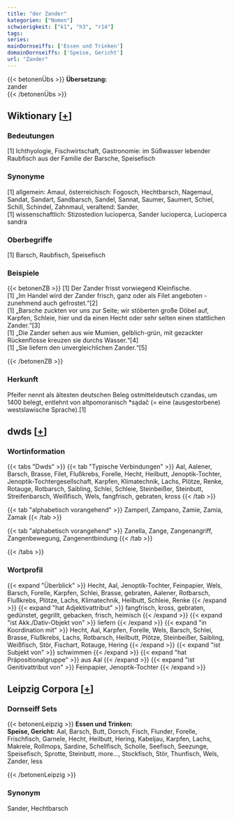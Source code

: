 ```yaml
---
title: "der Zander"
kategorien: ["Nomen"]
schwierigkeit: ["k1", "h3", "r14"]
tags:
series:
mainDornseiffs: ['Essen und Trinken']
domainDornseiffs: ['Speise, Gericht']
url: "Zander"
---
```


{{< betonenÜbs >}}
**Übersetzung:**  
zander  
{{< /betonenÜbs >}}

## Wiktionary [[+](https://de.wiktionary.org/wiki/Zander)]

### Bedeutungen
[1] Ichthyologie, Fischwirtschaft, Gastronomie: im Süßwasser lebender Raubfisch aus der Familie der Barsche, Speisefisch  

### Synonyme
[1] allgemein: Amaul, österreichisch: Fogosch, Hechtbarsch, Nagemaul, Sandat, Sandart, Sandbarsch, Sandel, Sannat, Saumer, Saumert, Schiel, Schill, Schindel, Zahnmaul, veraltend: Sander,  
[1] wissenschaftlich: Stizostedion lucioperca, Sander lucioperca, Lucioperca sandra  

### Oberbegriffe
[1] Barsch, Raubfisch, Speisefisch  

### Beispiele
{{< betonenZB >}}
[1] Der Zander frisst vorwiegend Kleinfische.  
[1] „Im Handel wird der Zander frisch, ganz oder als Filet angeboten - zunehmend auch gefrostet.“[2]  
[1] „Barsche zuckten vor uns zur Seite; wir stöberten große Döbel auf, Karpfen, Schleie, hier und da einen Hecht oder sehr selten einen stattlichen Zander.“[3]  
[1] „Die Zander sehen aus wie Mumien, gelblich-grün, mit gezackter Rückenflosse kreuzen sie durchs Wasser.“[4]  
[1] „Sie liefern den unvergleichlichen Zander.“[5]  

{{< /betonenZB >}}
### Herkunft
Pfeifer nennt als ältesten deutschen Beleg ostmitteldeutsch czandas, um 1400 belegt, entlehnt von altpomoranisch *sądač (= eine (ausgestorbene) westslawische Sprache).[1]  



## dwds [[+](https://www.dwds.de/wb/Zander)]

### Wortinformation
{{< tabs "Dwds" >}}
{{< tab "Typische Verbindungen" >}}
Aal, Aalener, Barsch, Brasse, Filet, Flußkrebs, Forelle, Hecht, Heilbutt, Jenoptik-Tochter, Jenoptik-Tochtergesellschaft, Karpfen, Klimatechnik, Lachs, Plötze, Renke, Rotauge, Rotbarsch, Saibling, Schlei, Schleie, Steinbeißer, Steinbutt, Streifenbarsch, Weißfisch, Wels, fangfrisch, gebraten, kross
{{< /tab >}}

{{< tab "alphabetisch vorangehend" >}}
Zamperl, Zampano, Zamie, Zamia, Zamak
{{< /tab >}}

{{< tab "alphabetisch vorangehend" >}}
Zanella, Zange, Zangenangriff, Zangenbewegung, Zangenentbindung
{{< /tab >}}

{{< /tabs >}}

### Wortprofil
{{< expand "Überblick" >}} Hecht, Aal, Jenoptik-Tochter, Feinpapier, Wels, Barsch, Forelle, Karpfen, Schlei, Brasse, gebraten, Aalener, Rotbarsch, Flußkrebs, Plötze, Lachs, Klimatechnik, Heilbutt, Schleie, Renke {{< /expand >}}
{{< expand "hat Adjektivattribut" >}} fangfrisch, kross, gebraten, gedünstet, gegrillt, gebacken, frisch, heimisch {{< /expand >}}
{{< expand "ist Akk./Dativ-Objekt von" >}} liefern {{< /expand >}}
{{< expand "in Koordination mit" >}} Hecht, Aal, Karpfen, Forelle, Wels, Barsch, Schlei, Brasse, Flußkrebs, Lachs, Rotbarsch, Heilbutt, Plötze, Steinbeißer, Saibling, Weißfisch, Stör, Fischart, Rotauge, Hering {{< /expand >}}
{{< expand "ist Subjekt von" >}} schwimmen {{< /expand >}}
{{< expand "hat Präpositionalgruppe" >}} aus Aal {{< /expand >}}
{{< expand "ist Genitivattribut von" >}} Feinpapier, Jenoptik-Tochter {{< /expand >}}

## Leipzig Corpora [[+](https://corpora.uni-leipzig.de/en/res?word=Zander&corpusId=deu_newscrawl-public_2018)]

### Dornseiff Sets
{{< betonenLeipzig >}}
**Essen und Trinken:**  
**Speise, Gericht:** Aal, Barsch, Butt, Dorsch, Fisch, Flunder, Forelle, Frischfisch, Garnele, Hecht, Heilbutt, Hering, Kabeljau, Karpfen, Lachs, Makrele, Rollmops, Sardine, Schellfisch, Scholle, Seefisch, Seezunge, Speisefisch, Sprotte, Steinbutt, more..., Stockfisch, Stör, Thunfisch, Wels, Zander, less  

{{< /betonenLeipzig >}}

### Synonym
Sander, Hechtbarsch

